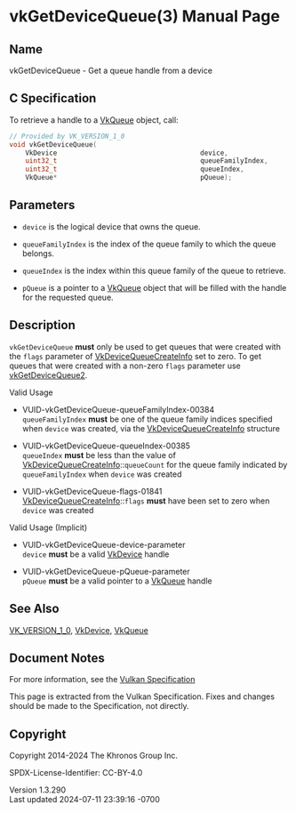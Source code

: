 # vkGetDeviceQueue(3) Manual Page

## Name

vkGetDeviceQueue - Get a queue handle from a device



## <a href="#_c_specification" class="anchor"></a>C Specification

To retrieve a handle to a [VkQueue](https://registry.khronos.org/vulkan/specs/1.3-extensions/man/html/VkQueue.html) object, call:

``` c
// Provided by VK_VERSION_1_0
void vkGetDeviceQueue(
    VkDevice                                    device,
    uint32_t                                    queueFamilyIndex,
    uint32_t                                    queueIndex,
    VkQueue*                                    pQueue);
```

## <a href="#_parameters" class="anchor"></a>Parameters

- `device` is the logical device that owns the queue.

- `queueFamilyIndex` is the index of the queue family to which the queue
  belongs.

- `queueIndex` is the index within this queue family of the queue to
  retrieve.

- `pQueue` is a pointer to a [VkQueue](https://registry.khronos.org/vulkan/specs/1.3-extensions/man/html/VkQueue.html) object that will be
  filled with the handle for the requested queue.

## <a href="#_description" class="anchor"></a>Description

`vkGetDeviceQueue` **must** only be used to get queues that were created
with the `flags` parameter of
[VkDeviceQueueCreateInfo](https://registry.khronos.org/vulkan/specs/1.3-extensions/man/html/VkDeviceQueueCreateInfo.html) set to zero. To
get queues that were created with a non-zero `flags` parameter use
[vkGetDeviceQueue2](https://registry.khronos.org/vulkan/specs/1.3-extensions/man/html/vkGetDeviceQueue2.html).

Valid Usage

- <a href="#VUID-vkGetDeviceQueue-queueFamilyIndex-00384"
  id="VUID-vkGetDeviceQueue-queueFamilyIndex-00384"></a>
  VUID-vkGetDeviceQueue-queueFamilyIndex-00384  
  `queueFamilyIndex` **must** be one of the queue family indices
  specified when `device` was created, via the
  [VkDeviceQueueCreateInfo](https://registry.khronos.org/vulkan/specs/1.3-extensions/man/html/VkDeviceQueueCreateInfo.html) structure

- <a href="#VUID-vkGetDeviceQueue-queueIndex-00385"
  id="VUID-vkGetDeviceQueue-queueIndex-00385"></a>
  VUID-vkGetDeviceQueue-queueIndex-00385  
  `queueIndex` **must** be less than the value of
  [VkDeviceQueueCreateInfo](https://registry.khronos.org/vulkan/specs/1.3-extensions/man/html/VkDeviceQueueCreateInfo.html)::`queueCount`
  for the queue family indicated by `queueFamilyIndex` when `device` was
  created

- <a href="#VUID-vkGetDeviceQueue-flags-01841"
  id="VUID-vkGetDeviceQueue-flags-01841"></a>
  VUID-vkGetDeviceQueue-flags-01841  
  [VkDeviceQueueCreateInfo](https://registry.khronos.org/vulkan/specs/1.3-extensions/man/html/VkDeviceQueueCreateInfo.html)::`flags`
  **must** have been set to zero when `device` was created

Valid Usage (Implicit)

- <a href="#VUID-vkGetDeviceQueue-device-parameter"
  id="VUID-vkGetDeviceQueue-device-parameter"></a>
  VUID-vkGetDeviceQueue-device-parameter  
  `device` **must** be a valid [VkDevice](https://registry.khronos.org/vulkan/specs/1.3-extensions/man/html/VkDevice.html) handle

- <a href="#VUID-vkGetDeviceQueue-pQueue-parameter"
  id="VUID-vkGetDeviceQueue-pQueue-parameter"></a>
  VUID-vkGetDeviceQueue-pQueue-parameter  
  `pQueue` **must** be a valid pointer to a [VkQueue](https://registry.khronos.org/vulkan/specs/1.3-extensions/man/html/VkQueue.html)
  handle

## <a href="#_see_also" class="anchor"></a>See Also

[VK_VERSION_1_0](https://registry.khronos.org/vulkan/specs/1.3-extensions/man/html/VK_VERSION_1_0.html), [VkDevice](https://registry.khronos.org/vulkan/specs/1.3-extensions/man/html/VkDevice.html),
[VkQueue](https://registry.khronos.org/vulkan/specs/1.3-extensions/man/html/VkQueue.html)

## <a href="#_document_notes" class="anchor"></a>Document Notes

For more information, see the <a
href="https://registry.khronos.org/vulkan/specs/1.3-extensions/html/vkspec.html#vkGetDeviceQueue"
target="_blank" rel="noopener">Vulkan Specification</a>

This page is extracted from the Vulkan Specification. Fixes and changes
should be made to the Specification, not directly.

## <a href="#_copyright" class="anchor"></a>Copyright

Copyright 2014-2024 The Khronos Group Inc.

SPDX-License-Identifier: CC-BY-4.0

Version 1.3.290  
Last updated 2024-07-11 23:39:16 -0700
